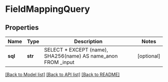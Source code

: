 # FieldMappingQuery

## Properties
Name | Type | Description | Notes
------------ | ------------- | ------------- | -------------
**sql** | **str** | SELECT * EXCEPT (name), SHA256(name) AS name_anon FROM _input | [optional] 

[[Back to Model list]](../README.md#documentation-for-models) [[Back to API list]](../README.md#documentation-for-api-endpoints) [[Back to README]](../README.md)


